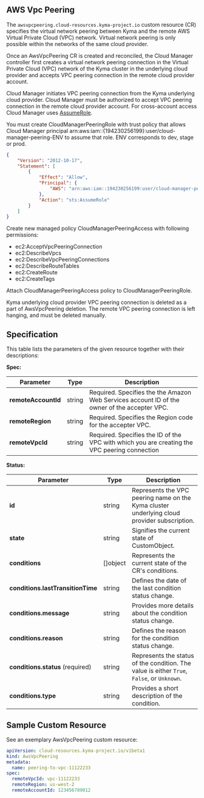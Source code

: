 ## AWS Vpc Peering


The `awsvpcpeering.cloud-resources.kyma-project.io` custom resource (CR) specifies the virtual network peering between
Kyma and the remote AWS Virtual Private Cloud (VPC) network. Virtual network peering is only possible within the networks
of the same cloud provider.

Once an AwsVpcPeering CR is created and reconciled, the Cloud Manager controller first creates a virtual network peering
connection in the Virtual Private Cloud (VPC) network of the Kyma cluster in the underlying cloud provider and accepts
VPC peering connection in the remote cloud provider account.

Cloud Manager initiates VPC peering connection from the Kyma underlying cloud provider. Cloud Manager must be authorized
to accept VPC peering connection in the remote cloud provider account. For cross-account access Cloud Manager uses
[AssumeRole](https://awscli.amazonaws.com/v2/documentation/api/latest/reference/sts/assume-role.html). 

You must create CloudManagerPeeringRole with trust policy that allows Cloud Manager principal
arn:aws:iam::{194230256199}:user/cloud-manager-peering-ENV to assume that role. ENV corresponds to dev, stage or prod.
```json
{
	"Version": "2012-10-17",
	"Statement": [
		{
			"Effect": "Allow",
			"Principal": {
				"AWS": "arn:aws:iam::194230256199:user/cloud-manager-peering-ENV"
			},
			"Action": "sts:AssumeRole"
		}
	]
}
```
Create new managed policy CloudManagerPeeringAccess with following permissions:
* ec2:AcceptVpcPeeringConnection
* ec2:DescribeVpcs
* ec2:DescribeVpcPeeringConnections
* ec2:DescribeRouteTables
* ec2:CreateRoute
* ec2:CreateTags

Attach CloudManagerPeeringAccess policy to CloudManagerPeeringRole.

Kyma underlying cloud provider VPC peering connection is deleted as a part of AwsVpcPeering deletion. The remote VPC 
peering connection is left hanging, and must be deleted manually.


## Specification <!-- {docsify-ignore} -->


This table lists the parameters of the given resource together with their descriptions:

**Spec:**

| Parameter           | Type   | Description                                                                                  |
|---------------------|--------|----------------------------------------------------------------------------------------------|
| **remoteAccountId** | string | Required. Specifies the the Amazon Web Services account ID of the owner of the accepter VPC. |
| **remoteRegion**    | string | Required. Specifies the Region code for the accepter VPC.                                    |
| **remoteVpcId**     | string | Required. Specifies the ID of the VPC with which you are creating the VPC peering connection |

**Status:**

| Parameter                         | Type       | Description                                                                                 |
|-----------------------------------|------------|---------------------------------------------------------------------------------------------|
| **id**                            | string     | Represents the VPC peering name on the Kyma cluster underlying cloud provider subscription. |
| **state**                         | string     | Signifies the current state of CustomObject.                                                |
| **conditions**                    | \[\]object | Represents the current state of the CR's conditions.                                        |
| **conditions.lastTransitionTime** | string     | Defines the date of the last condition status change.                                       |
| **conditions.message**            | string     | Provides more details about the condition status change.                                    |
| **conditions.reason**             | string     | Defines the reason for the condition status change.                                         |
| **conditions.status** (required)  | string     | Represents the status of the condition. The value is either `True`, `False`, or `Unknown`.  |
| **conditions.type**               | string     | Provides a short description of the condition.                                              |


## Sample Custom Resource <!-- {docsify-ignore} -->

See an exemplary AwsVpcPeering custom resource:

```yaml
apiVersion: cloud-resources.kyma-project.io/v1beta1
kind: AwsVpcPeering
metadata:
  name: peering-to-vpc-11122233
spec:
  remoteVpcId: vpc-11122233
  remoteRegion: us-west-2
  remoteAccountId: 123456789012
```
